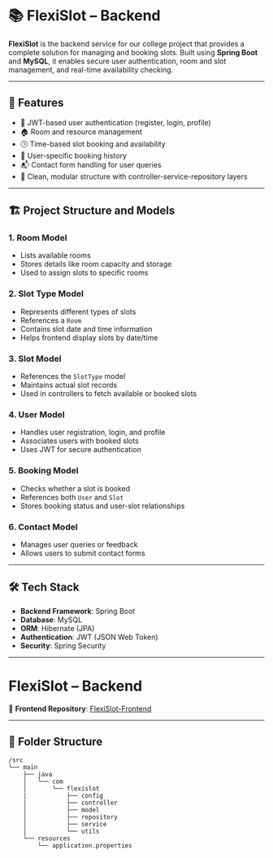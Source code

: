 # 📚 FlexiSlot – Backend

**FlexiSlot** is the backend service for our college project that provides a complete solution for managing and booking slots. Built using **Spring Boot** and **MySQL**, it enables secure user authentication, room and slot management, and real-time availability checking.

---

## 🚀 Features

- 🔐 JWT-based user authentication (register, login, profile)
- 🏠 Room and resource management
- 🕒 Time-based slot booking and availability
- 📅 User-specific booking history
- 📬 Contact form handling for user queries
- 🧩 Clean, modular structure with controller-service-repository layers

---

## 🏗️ Project Structure and Models

### 1. **Room Model**
- Lists available rooms
- Stores details like room capacity and storage
- Used to assign slots to specific rooms

### 2. **Slot Type Model**
- Represents different types of slots
- References a `Room`
- Contains slot date and time information
- Helps frontend display slots by date/time

### 3. **Slot Model**
- References the `SlotType` model
- Maintains actual slot records
- Used in controllers to fetch available or booked slots

### 4. **User Model**
- Handles user registration, login, and profile
- Associates users with booked slots
- Uses JWT for secure authentication

### 5. **Booking Model**
- Checks whether a slot is booked
- References both `User` and `Slot`
- Stores booking status and user-slot relationships

### 6. **Contact Model**
- Manages user queries or feedback
- Allows users to submit contact forms

---

## 🛠️ Tech Stack

- **Backend Framework**: Spring Boot
- **Database**: MySQL
- **ORM**: Hibernate (JPA)
- **Authentication**: JWT (JSON Web Token)
- **Security**: Spring Security

---

# FlexiSlot – Backend

🔗 **Frontend Repository**: [FlexiSlot-Frontend](https://github.com/arhamkac/FlexiSlot-Frontend)

---

## 📂 Folder Structure

```plaintext
/src
└── main
    ├── java
    │   └── com
    │       └── flexislot
    |           ├── config
    │           ├── controller
    │           ├── model
    │           ├── repository
    │           ├── service
    │           └── utils
    └── resources
        └── application.properties
